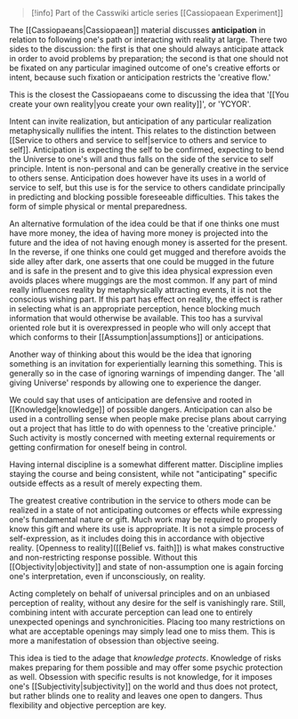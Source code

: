 
> [!info] Part of the Casswiki article series [[Cassiopaean Experiment]]

The [[Cassiopaeans|Cassiopaean]] material discusses **anticipation** in relation to following one's path or interacting with reality at large. There two sides to the discussion: the first is that one should always anticipate attack in order to avoid problems by preparation; the second is that one should not be fixated on any particular imagined outcome of one's creative efforts or intent, because such fixation or anticipation restricts the 'creative flow.'

This is the closest the Cassiopaeans come to discussing the idea that '[[You create your own reality|you create your own reality]]', or 'YCYOR'.

Intent can invite realization, but anticipation of any particular realization metaphysically nullifies the intent. This relates to the distinction between [[Service to others and service to self|service to others and service to self]]. Anticipation is expecting the self to be confirmed, expecting to bend the Universe to one's will and thus falls on the side of the service to self principle. Intent is non-personal and can be generally creative in the service to others sense. Anticipation does however have its uses in a world of service to self, but this use is for the service to others candidate principally in predicting and blocking possible foreseeable difficulties. This takes the form of simple physical or mental preparedness.

An alternative formulation of the idea could be that if one thinks one must have more money, the idea of having more money is projected into the future and the idea of not having enough money is asserted for the present. In the reverse, if one thinks one could get mugged and therefore avoids the side alley after dark, one asserts that one could be mugged in the future and is safe in the present and to give this idea physical expression even avoids places where muggings are the most common. If any part of mind really influences reality by metaphysically attracting events, it is not the conscious wishing part. If this part has effect on reality, the effect is rather in selecting what is an appropriate perception, hence blocking much information that would otherwise be available. This too has a survival oriented role but it is overexpressed in people who will only accept that which conforms to their [[Assumption|assumptions]] or anticipations.

Another way of thinking about this would be the idea that ignoring something is an invitation for experientially learning this something. This is generally so in the case of ignoring warnings of impending danger. The 'all giving Universe' responds by allowing one to experience the danger.

We could say that uses of anticipation are defensive and rooted in [[Knowledge|knowledge]] of possible dangers. Anticipation can also be used in a controlling sense when people make precise plans about carrying out a project that has little to do with openness to the 'creative principle.' Such activity is mostly concerned with meeting external requirements or getting confirmation for oneself being in control.

Having internal discipline is a somewhat different matter. Discipline implies staying the course and being consistent, while not "anticipating" specific outside effects as a result of merely expecting them.

The greatest creative contribution in the service to others mode can be realized in a state of not anticipating outcomes or effects while expressing one's fundamental nature or gift. Much work may be required to properly know this gift and where its use is appropriate. It is not a simple process of self-expression, as it includes doing this in accordance with objective reality. [Openness to reality]([[Belief vs. faith]]) is what makes constructive and non-restricting response possible. Without this [[Objectivity|objectivity]] and state of non-assumption one is again forcing one's interpretation, even if unconsciously, on reality.

Acting completely on behalf of universal principles and on an unbiased perception of reality, without any desire for the self is vanishingly rare. Still, combining intent with accurate perception can lead one to entirely unexpected openings and synchronicities. Placing too many restrictions on what are acceptable openings may simply lead one to miss them. This is more a manifestation of obsession than objective seeing.

This idea is tied to the adage that _knowledge protects_. Knowledge of risks makes preparing for them possible and may offer some psychic protection as well. Obsession with specific results is not knowledge, for it imposes one's [[Subjectivity|subjectivity]] on the world and thus does not protect, but rather blinds one to reality and leaves one open to dangers. Thus flexibility and objective perception are key.